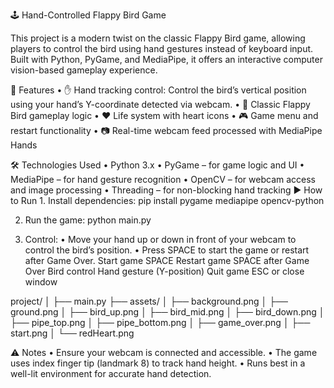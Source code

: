 🕹️ Hand-Controlled Flappy Bird Game

This project is a modern twist on the classic Flappy Bird game, allowing players to control the bird using hand gestures instead of keyboard input. 
Built with Python, PyGame, and MediaPipe, it offers an interactive computer vision-based gameplay experience.

📌 Features
	•	✋ Hand tracking control: Control the bird’s vertical position using your hand’s Y-coordinate detected via webcam.
	•	🐤 Classic Flappy Bird gameplay logic
	•	❤️ Life system with heart icons
	•	🎮 Game menu and restart functionality
	•	📷 Real-time webcam feed processed with MediaPipe Hands

 🛠️ Technologies Used
	•	Python 3.x
	•	PyGame – for game logic and UI
	•	MediaPipe – for hand gesture recognition
	•	OpenCV – for webcam access and image processing
	•	Threading – for non-blocking hand tracking
▶️ How to Run
	1.	Install dependencies:
 pip install pygame mediapipe opencv-python

 2.	Run the game:
python main.py

 3.	Control:
	•	Move your hand up or down in front of your webcam to control the bird’s position.
	•	Press SPACE to start the game or restart after Game Over.
Start game SPACE
Restart game SPACE after Game Over
Bird control Hand gesture (Y-position)
Quit game ESC or close window

project/
│
├── main.py
├── assets/
│   ├── background.png
│   ├── ground.png
│   ├── bird_up.png
│   ├── bird_mid.png
│   ├── bird_down.png
│   ├── pipe_top.png
│   ├── pipe_bottom.png
│   ├── game_over.png
│   ├── start.png
│   └── redHeart.png

⚠️ Notes
	•	Ensure your webcam is connected and accessible.
	•	The game uses index finger tip (landmark 8) to track hand height.
	•	Runs best in a well-lit environment for accurate hand detection.

